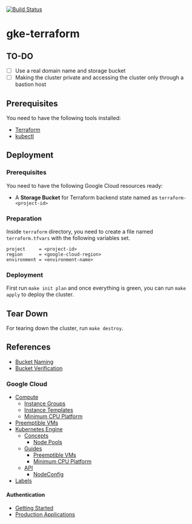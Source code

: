 [![Build Status][workflow-image]][workflow-url]

# gke-terraform

## TO-DO

  - [ ] Use a real domain name and storage bucket
  - [ ] Making the cluster private and accessing the cluster only through a bastion host

## Prerequisites

You need to have the following tools installed:

  - [Terraform](https://www.terraform.io)
  - [kubectl](https://kubernetes.io/docs/tasks/tools/install-kubectl)

## Deployment

### Prerequisites

You need to have the following Google Cloud resources ready:

  - A **Storage Bucket** for Terraform backend state named as `terraform-<project-id>`

### Preparation

Inside `terraform` directory, you need to create a file named `terraform.tfvars` with the following variables set.

```
project     = <project-id>
region      = <google-cloud-region>
environment = <environment-name>
```

### Deployment

First run `make init plan` and once everything is green, you can run `make apply` to deploy the cluster.

## Tear Down

For tearing down the cluster, run `make destroy`.

## References

  - [Bucket Naming](https://cloud.google.com/storage/docs/naming)
  - [Bucket Verification](https://cloud.google.com/storage/docs/domain-name-verification)

### Google Cloud

  - [Compute](https://cloud.google.com/compute)
    - [Instance Groups](https://cloud.google.com/compute/docs/instance-groups)
    - [Instance Templates](https://cloud.google.com/compute/docs/instance-templates)
    - [Minimum CPU Platform](https://cloud.google.com/compute/docs/instances/specify-min-cpu-platform)
  - [Preemptible VMs](https://cloud.google.com/preemptible-vms)
  - [Kubernetes Engine](https://cloud.google.com/kubernetes-engine)
    - [Concepts](https://cloud.google.com/kubernetes-engine/docs/concepts)
      - [Node Pools](https://cloud.google.com/kubernetes-engine/docs/concepts/node-pools)
    - [Guides](https://cloud.google.com/kubernetes-engine/docs/how-to)
      - [Preemptible VMs](https://cloud.google.com/kubernetes-engine/docs/how-to/preemptible-vms)
      - [Minimum CPU Platform](https://cloud.google.com/kubernetes-engine/docs/how-to/min-cpu-platform)
    - [API](https://cloud.google.com/kubernetes-engine/docs/reference/rest)
      - [NodeConfig](https://cloud.google.com/kubernetes-engine/docs/reference/rest/v1/NodeConfig)
  - [Labels](https://cloud.google.com/resource-manager/docs/creating-managing-labels)

#### Authentication

  - [Getting Started](https://cloud.google.com/docs/authentication/getting-started)
  - [Production Applications](https://cloud.google.com/docs/authentication/production)

[workflow-url]: https://github.com/moorara/gke-terraform/actions
[workflow-image]: https://github.com/moorara/gke-terraform/workflows/Main/badge.svg
